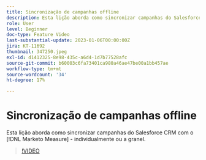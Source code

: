 ```yaml
---
title: Sincronização de campanhas offline
description: Esta lição aborda como sincronizar campanhas do Salesforce CRM com o [!DNL Marketo Measure] - individualmente ou a granel.
role: User
level: Beginner
doc-type: Feature Video
last-substantial-update: 2023-01-06T00:00:00Z
jira: KT-11692
thumbnail: 347250.jpeg
exl-id: d1412325-8e98-435c-a6d4-1d7b77528afc
source-git-commit: b60003c6fa73401ca980a46ae47be00a1bb457ae
workflow-type: tm+mt
source-wordcount: '34'
ht-degree: 17%

---
```


# Sincronização de campanhas offline

Esta lição aborda como sincronizar campanhas do Salesforce CRM com o [!DNL Marketo Measure] - individualmente ou a granel.

>[!VIDEO](https://video.tv.adobe.com/v/347250/?quality=12&learn=on)
